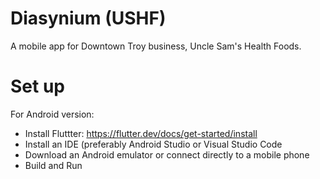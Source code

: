 # Diasynium (USHF)
A mobile app for Downtown Troy business, Uncle Sam's Health Foods.

# Set up
For Android version:
  - Install Fluttter: https://flutter.dev/docs/get-started/install
  - Install an IDE (preferably Android Studio or Visual Studio Code
  - Download an Android emulator or connect directly to a mobile phone
  - Build and Run
